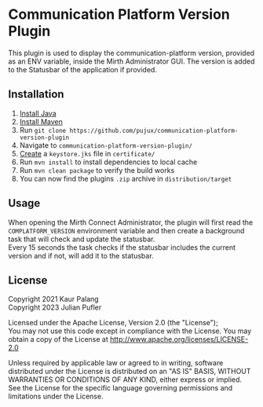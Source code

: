 # Communication Platform Version Plugin

This plugin is used to display the communication-platform version, provided as an ENV variable, inside the Mirth Administrator GUI. The version is added to the Statusbar of the application if provided.

## Installation

1. [Install Java](https://www.javatpoint.com/javafx-how-to-install-java)
2. [Install Maven](https://www.javatpoint.com/how-to-install-maven)
3. Run `git clone https://github.com/pujux/communication-platform-version-plugin`
4. Navigate to `communication-platform-version-plugin/`
5. [Create](https://github.com/kpalang/mirth-plugin-guide#---signing-and-publishing) a `keystore.jks` file in `certificate/`
6. Run `mvn install` to install dependencies to local cache
7. Run `mvn clean package` to verify the build works
8. You can now find the plugins `.zip` archive in `distribution/target`

## Usage

When opening the Mirth Connect Administrator, the plugin will first read the `COMPLATFORM_VERSION` environment variable and then create a background task that will check and update the statusbar.<br/>
Every 15 seconds the task checks if the statusbar includes the current version and if not, will add it to the statusbar.

## License

Copyright 2021 Kaur Palang<br/>
Copyright 2023 Julian Pufler

Licensed under the Apache License, Version 2.0 (the "License");<br/>
You may not use this code except in compliance with the License.
You may obtain a copy of the License at http://www.apache.org/licenses/LICENSE-2.0

Unless required by applicable law or agreed to in writing, software
distributed under the License is distributed on an "AS IS" BASIS,
WITHOUT WARRANTIES OR CONDITIONS OF ANY KIND, either express or implied.<br/>
See the License for the specific language governing permissions and
limitations under the License.
